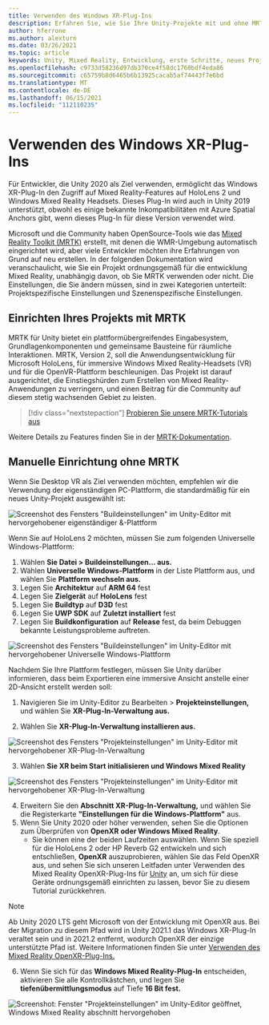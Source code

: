 ```yaml
---
title: Verwenden des Windows XR-Plug-Ins
description: Erfahren Sie, wie Sie Ihre Unity-Projekte mit und ohne MRTK mithilfe der Windows XR-Unterstützung einrichten.
author: hferrone
ms.author: alexturn
ms.date: 03/26/2021
ms.topic: article
keywords: Unity, Mixed Reality, Entwicklung, erste Schritte, neues Projekt, Windows Mixed Reality, UWP, XR, Leistung, Legacy, Mrtk, Fenster
ms.openlocfilehash: c9733d58236d97db370ce4f58dc1760bdf4eda86
ms.sourcegitcommit: c65759b8d6465b6b13925cacab5af74443f7e6bd
ms.translationtype: MT
ms.contentlocale: de-DE
ms.lasthandoff: 06/15/2021
ms.locfileid: "112110235"
---
```

# <a name="using-windows-xr-plugin"></a>Verwenden des Windows XR-Plug-Ins

Für Entwickler, die Unity 2020 als Ziel verwenden, ermöglicht das Windows XR-Plug-In den Zugriff auf Mixed Reality-Features auf HoloLens 2 und Windows Mixed Reality Headsets.  Dieses Plug-In wird auch in Unity 2019 unterstützt, obwohl es einige bekannte Inkompatibilitäten mit Azure Spatial Anchors gibt, wenn dieses Plug-In für diese Version verwendet wird.

Microsoft und die Community haben OpenSource-Tools wie das [Mixed Reality Toolkit (MRTK)](/windows/mixed-reality/mrtk-unity/configuration/usingupm) erstellt, mit denen die WMR-Umgebung automatisch eingerichtet wird, aber viele Entwickler möchten ihre Erfahrungen von Grund auf neu erstellen.  In der folgenden Dokumentation wird veranschaulicht, wie Sie ein Projekt ordnungsgemäß für die entwicklung Mixed Reality, unabhängig davon, ob Sie MRTK verwenden oder nicht.  Die Einstellungen, die Sie ändern müssen, sind in zwei Kategorien unterteilt: Projektspezifische Einstellungen und Szenenspezifische Einstellungen.

## <a name="setting-up-your-project-with-mrtk"></a>Einrichten Ihres Projekts mit MRTK

MRTK für Unity bietet ein plattformübergreifendes Eingabesystem, Grundlagenkomponenten und gemeinsame Bausteine für räumliche Interaktionen. MRTK, Version 2, soll die Anwendungsentwicklung für Microsoft HoloLens, für immersive Windows Mixed Reality-Headsets (VR) und für die OpenVR-Plattform beschleunigen. Das Projekt ist darauf ausgerichtet, die Einstiegshürden zum Erstellen von Mixed Reality-Anwendungen zu verringern, und einen Beitrag für die Community auf diesem stetig wachsenden Gebiet zu leisten.

> [!div class="nextstepaction"]
> [Probieren Sie unsere MRTK-Tutorials aus](./tutorials/mr-learning-base-02.md?tabs=winxr)

Weitere Details zu Features finden Sie in der [MRTK-Dokumentation](/windows/mixed-reality/mrtk-unity).

## <a name="manual-setup-without-mrtk"></a>Manuelle Einrichtung ohne MRTK

Wenn Sie Desktop VR als Ziel verwenden möchten, empfehlen wir die Verwendung der eigenständigen PC-Plattform, die standardmäßig für ein neues Unity-Projekt ausgewählt ist:

![Screenshot des Fensters "Buildeinstellungen" im Unity-Editor mit hervorgehobener eigenständiger &-Plattform](images/wmr-config-img-3.png)

Wenn Sie auf HoloLens 2 möchten, müssen Sie zum folgenden Universelle Windows-Plattform:

1.  Wählen **Sie Datei > Buildeinstellungen... aus.**
2.  Wählen **Universelle Windows-Plattform** in der Liste Plattform aus, und wählen Sie **Plattform wechseln aus.**
3.  Legen Sie **Architektur** auf **ARM 64** fest
4.  Legen Sie **Zielgerät** auf **HoloLens** fest
5.  Legen Sie **Buildtyp** auf **D3D** fest
6.  Legen Sie **UWP SDK** auf **Zuletzt installiert** fest
7.  Legen Sie **Buildkonfiguration** auf **Release** fest, da beim Debuggen bekannte Leistungsprobleme auftreten.

![Screenshot des Fensters "Buildeinstellungen" im Unity-Editor mit hervorgehobener Universelle Windows-Plattform](images/wmr-config-img-4.png)

Nachdem Sie Ihre Plattform festlegen, müssen Sie [](../../design/app-views.md) Unity darüber informieren, dass beim Exportieren eine immersive Ansicht anstelle einer 2D-Ansicht erstellt werden soll:

1. Navigieren Sie im Unity-Editor zu Bearbeiten > **Projekteinstellungen,** und wählen Sie **XR-Plug-In-Verwaltung aus.**

2. Wählen Sie **XR-Plug-In-Verwaltung installieren aus.**

![Screenshot des Fensters "Projekteinstellungen" im Unity-Editor mit hervorgehobener XR-Plug-In-Verwaltung](images/wmr-config-img-5.png)

3. Wählen **Sie XR beim Start initialisieren und Windows Mixed Reality** 

![Screenshot des Fensters "Projekteinstellungen" im Unity-Editor mit hervorgehobener XR-Plug-In-Verwaltung](images/wmr-config-img-7.png)

4. Erweitern Sie den **Abschnitt XR-Plug-In-Verwaltung,** und wählen Sie die Registerkarte **"Einstellungen für die Windows-Plattform"** aus.
5. Wenn Sie Unity 2020 oder höher verwenden, sehen Sie die Optionen zum Überprüfen von **OpenXR** **oder Windows Mixed Reality**. 
    * Sie können eine der beiden Laufzeiten auswählen.  Wenn Sie speziell für die HoloLens 2 oder HP Reverb G2 entwickeln und sich entschließen, **OpenXR** auszuprobieren, wählen Sie das Feld OpenXR aus, und sehen Sie sich unseren Leitfaden unter Verwenden des Mixed Reality OpenXR-Plug-Ins für [Unity](openxr-getting-started.md) an, um sich für diese Geräte ordnungsgemäß einrichten zu lassen, bevor Sie zu diesem Tutorial zurückkehren.

> [!NOTE]
> Ab Unity 2020 LTS geht Microsoft von der Entwicklung mit OpenXR aus.  Bei der Migration zu diesem Pfad wird in Unity 2021.1 das Windows XR-Plug-In veraltet sein und in 2021.2 entfernt, wodurch OpenXR der einzige unterstützte Pfad ist. Weitere Informationen finden Sie unter [Verwenden des Mixed Reality OpenXR-Plug-Ins.](openxr-getting-started.md)

6. Wenn Sie sich für das **Windows Mixed Reality-Plug-In** entscheiden, aktivieren Sie alle Kontrollkästchen, und legen Sie **tiefenübermittlungsmodus** auf Tiefe **16 Bit fest.**

![Screenshot: Fenster "Projekteinstellungen" im Unity-Editor geöffnet, Windows Mixed Reality abschnitt hervorgehoben](images/wmr-config-img-8.png)